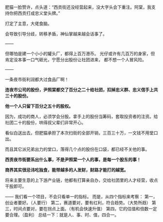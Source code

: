 肥猫一脸赞许，点头道：“西贡街还没经营起来，没大字头会下重注。阿棠，我支持你把西贡打成忠义堂头牌。”

打定了主意，大佬食脑。

会导致引导分歧，转移矛盾，神仙掌越来越会话事了。

——

但哪怕是建一个小小的罐头厂，都得上百万港币。
光仔或许有几百万的身家，但肯定没本事一口气砸光，宁愿分出股份让社团进来，
都不想一个人冒风险。

——

一条夜市街利润都大过食品厂啊！

**连夜市公司的股份，尹照棠都交了百分之二十给社团，扣掉忠义群、忠义信手上共三十的股份。**

**他一个人只留下百分之五十的股权。**

因为，成功的商人，必须学会分股。拿手上的股份当筹码，套取投资者的注资。给社团二十的股份，哄得叔父辈们非常开心。

看似白送出去，但肥猫承担了本次扫街的全部开销，三百三十万，一文钱不用堂口出。

而且其它派兄弟出力的堂口，落得几个点的股份在口袋，都已经不关他的事。

**西贡夜市街要系出什么事，不是尹照棠一个人的事，是每一个股东的事！**

**商界其实很忌讳吃独食，能带越多的人发财，财路才能打的越宽。**

将来主要生意的上下游产业链，他都有打算亲自办，交给社团里的人才经营，收点干股即可。

——
我们看一个项目，不会只看单一的指标。
而是，从四个指标来考察：
第一，创业者要好。（人要行）
第二，赛道要对，要有红利，符合趋势。（大势所趋）
第三，时间点要对，要在拐点上面。（有机会快速升值）
第四，它的估值和倍数一定要合理。（盈利）
总结一下：就是人、事、时、值，四合一。
